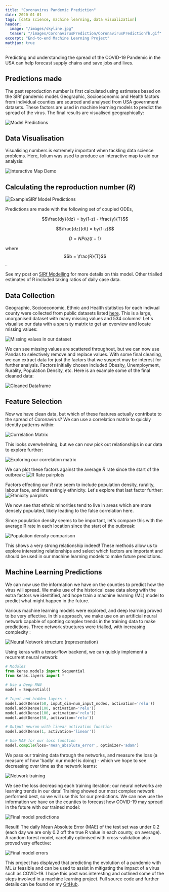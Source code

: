 ```yaml
---
title: "Coronavirus Pandemic Prediction"
date: 2020-01-01
tags: [data science, machine learning, data visualization]
header:
  image: "/images/skyline.jpg"
  teaser: "/images/CoronavirusPrediction/CoronavirusPredictionTh.gif"
excerpt: "End-to-end Machine Learning Project"
mathjax: true
---
```


Predicting and understanding the spread of the COVID-19 Pandemic in the USA can help forecast supply chains and save jobs and lives.

## Predictions made

The past reproduction number is first calculated using estimates based on the SIRf pandemic model. Geographic, Socioeconomic and Health factors from individual counties are sourced and analysed from USA government datasets. These factors are used in machine learning models to predict the spread of the virus. The final results are visualised geographically: 

<img src="{{ site.url }}{{ site.baseurl }}/images/CoronavirusPrediction/PredictionsComparison.gif" alt="Model Predictions">

## Data Visualisation

Visualising numbers is extremely important when tackling data science problems. Here, folium was used to produce an interactive map to aid our analysis:

<img src="{{ site.url }}{{ site.baseurl }}/images/CoronavirusPrediction/LivemapDemo.gif" alt="Interactive Map Demo">

## Calculating the reproduction number (*R*)

<img src="{{ site.url }}{{ site.baseurl }}/images/SIRf-Model/SIRf-Model.png" alt="ExampleSIRf Model Predictions">

Predictions are made with the following set of coupled ODEs,

$$\frac{dy}{dz} = by(1-z) - \frac{y}{T}$$

$$\frac{dz}{dt} = by(1-z)$$

$$D = NPaz(t-1)$$

where $$b = \frac{R}{T}$$ .

See my post on [SIRf Modelling](http://mattjennings.ddns.net/portfolio/COVID-19%20SIR-Modelling/) for more details on this model. Other trialled estimates of R included taking ratios of daily case data.

## Data Collection

Geographic, Socioeconomic, Ethnic and Health statistics for each indivual county were collected from public datasets listed [here](https://www.countyhealthrankings.org/). This is a large, unorganised dataset with many missing values and 534 columns! Let's visualise our data with a sparsity matrix to get an overview and locate missing values:

<img src="{{ site.url }}{{ site.baseurl }}/images/CoronavirusPrediction/SparseMatrix.jpg" alt="Missing values in our dataset">

We can see missing values are scattered throughout, but we can now use Pandas to selectively remove and replace values. With some final cleaning, we can extract data for just the factors that we suspect may be interest for further analysis. Factors initially chosen included Obesity, Unemployment, Rurality, Population Density, etc. Here is an example some of the final cleaned data:

<img src="{{ site.url }}{{ site.baseurl }}/images/CoronavirusPrediction/CleanDataframe.PNG" alt="Cleaned Dataframe">

## Feature Selection

Now we have clean data, but which of these features actually contribute to the spread of Coronavirus? We can use a correlation matrix to quickly identify patterns within:

<img src="{{ site.url }}{{ site.baseurl }}/images/CoronavirusPrediction/CorrelationMatrix.png" alt="Correlation Matrix">

This looks overwhelming, but we can now pick out relationships in our data to explore further:

<img src="{{ site.url }}{{ site.baseurl }}/images/CoronavirusPrediction/CorrelationMatrix2.jpg" alt="Exploring our correlation matrix">

We can plot these factors against the average *R* rate since the start of the outbreak:
<img src="{{ site.url }}{{ site.baseurl }}/images/CoronavirusPrediction/RGraphs.png" alt="R Rate pairplots">


Factors effecting our *R* rate seem to include population density, rurality, labour face, and interestingly ethnicity. Let's explore that last factor further:
<img src="{{ site.url }}{{ site.baseurl }}/images/CoronavirusPrediction/EthnicityGraphs.png" alt="Ethnicity pairplots">

We now see that ethnic minorities tend to live in areas which are more densely populated, likely leading to the false correlation here.

Since population density seems to be important, let's compare this with the average R rate in each location since the start of the outbreak:

<img src="{{ site.url }}{{ site.baseurl }}/images/CoronavirusPrediction/PopulationDensityComparison.png" alt="Population density comparison">

This shows a very strong relationship indeed! These methods allow us to explore interesting relationships and select which factors are important and should be used in our machine learning models to make future predictions.

## Machine Learning Predictions

We can now use the information we have on the counties to predict how the virus will spread. We make use of the historical case data along with the extra factors we identified, and hope train a machine learning (ML) model to predict what might happen in the future.

Various machine learning models were explored, and deep learning proved to be very effective. In this approach, we make use on an artificial neural network capable of spotting complex trends in the training data to make predictions. Three network structures were trialled, with increasing complexity :

<img src="{{ site.url }}{{ site.baseurl }}/images/CoronavirusPrediction/NeuralNetworks.png" alt="Neural Network structure (representation)">

Using keras with a tensorflow backend, we can quickly implement a recurrent neural network:

```python
# Modules
from keras.models import Sequential
from keras.layers import *

# Use a Deep RNN
model = Sequential()

# Input and hidden layers :
model.add(Dense(50, input_dim=num_input_nodes, activation='relu'))
model.add(Dense(100, activation='relu'))
model.add(Dense(100, activation='relu'))
model.add(Dense(50, activation='relu'))

# Output neuron with linear activation function
model.add(Dense(1, activation='linear')) 

# Use MAE for our loss function
model.compile(loss='mean_absolute_error', optimizer='adam')
```

We pass our training data through the networks, and measure the loss (a measure of how 'badly' our model is doing) - which we hope to see decreasing over time as the network learns:

<img src="{{ site.url }}{{ site.baseurl }}/images/CoronavirusPrediction/NetworkTraining.PNG" alt="Network training">

We see the loss decreasing each training iteration; our neural networks are learning trends in our data! Training showed our most complex network performed best, so we will use this for our predictions. We can now use the information we have on the counties to forecast how COVID-19 may spread in the future with our trained model:

<img src="{{ site.url }}{{ site.baseurl }}/images/CoronavirusPrediction/NetworkPredictions.gif" alt="Final model predictions">

Result! The daily Mean Absolute Error (MAE) of the test set was under 0.2 (each day we are only 0.2 off the true R value in each county, on average). A random forest model, carefully optimised with cross-validation also proved very effective:

<img src="{{ site.url }}{{ site.baseurl }}/images/CoronavirusPrediction/ErrorGraphs.PNG" alt="Final model errors">

This project has displayed that predicting the evolution of a pandemic with ML *is* feasible and can be used to assist in mitigating the impact of a virus such as COVID-19. I hope this post was interesting and outlined some of the steps involved in a machine learning project. Full source code and further details can be found on my [GitHub](https://github.com/Matt-Jennings-GitHub).










